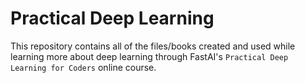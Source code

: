 # Practical Deep Learning

This repository contains all of the files/books created and used while learning more about deep learning through FastAI's `Practical Deep Learning for Coders` online course.
